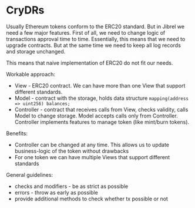 CryDRs
======

Usually Ethereum tokens conform to the ERC20 standard.
But in Jibrel we need a few major features.
First of all, we need to change logic of transactions approval time to time.
Essentially, this means that we need to upgrade contracts.
But at the same time we need to keep all log records and storage unchanged.

This means that naive implementation of ERC20 do not fit our needs.

Workable approach:
- View - ERC20 contract. We can have more than one View that support different standards.
- Model - contract with the storage, holds data structure `mapping(address => uint256) balances;`
- Controller - contract that receives calls from View, checks validity, calls Model to change storage.
Model accepts calls only from Controller.
Controller implements features to manage token (like mint/burn tokens).

Benefits:
- Controller can be changed at any time. This allows us to update business-logic of the token without drawbacks
- For one token we can have multiple Views that support different standards

General guidelines:
- checks and modifiers - be as strict as possible
- errors - throw as early as possible
- provide additional methods to check whether tx possible or not


